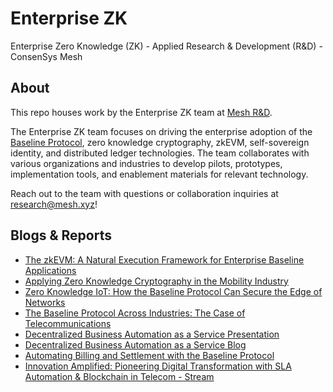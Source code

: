 # Enterprise ZK 
Enterprise Zero Knowledge (ZK) - Applied Research & Development (R&D) - ConsenSys Mesh

## About

This repo houses work by the Enterprise ZK team at [Mesh R&D](https://www.mesh.xyz/applied-research-development).

The Enterprise ZK team focuses on driving the enterprise adoption of the [Baseline Protocol](https://www.baseline-protocol.org/), zero knowledge cryptography, zkEVM, self-sovereign identity, and distributed ledger technologies. The team collaborates with various organizations and industries to develop pilots, prototypes, implementation tools, and enablement materials for relevant technology.

Reach out to the team with questions or collaboration inquiries at research@mesh.xyz!

## Blogs & Reports
- [The zkEVM: A Natural Execution Framework for Enterprise Baseline Applications](https://www.mesh.xyz/insights/the-zkevm-a-natural-execution-framework-for-enterprise-baseline-applications)
- [Applying Zero Knowledge Cryptography in the Mobility Industry](https://www.mesh.xyz/insights/applying-zero-knowledge-cryptography-in-the-mobility-industry)
- [Zero Knowledge IoT: How the Baseline Protocol Can Secure the Edge of Networks](https://www.mesh.xyz/insights/zero-knowledge-iot)
- [The Baseline Protocol Across Industries: The Case of Telecommunications](https://www.mesh.xyz/insights/the-baseline-protocol-across-industries)
- [Decentralized Business Automation as a Service Presentation](https://www.youtube.com/watch?v=e24-RpY7f_k)
- [Decentralized Business Automation as a Service Blog](https://www.mesh.xyz/insights/decentralized-business-automation-as-a-service)
- [Automating Billing and Settlement with the Baseline Protocol](https://www.mesh.xyz/insights/automating-billing-settlement-with-the-baseline-protocol)
- [Innovation Amplified: Pioneering Digital Transformation with SLA Automation & Blockchain in Telecom - Stream](https://www.youtube.com/watch?v=jvVG4BTDrnU)
